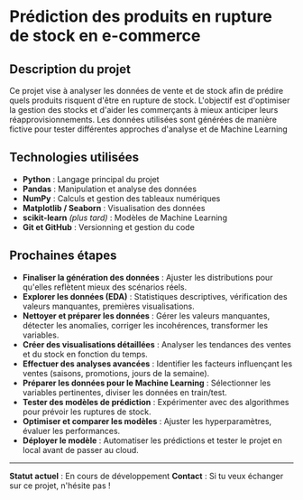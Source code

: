 # Prédiction des produits en rupture de stock en e-commerce

## Description du projet
Ce projet vise à analyser les données de vente et de stock afin de prédire quels produits risquent d'être en rupture de stock. L'objectif est d'optimiser la gestion des stocks et d'aider les commerçants à mieux anticiper leurs réapprovisionnements. Les données utilisées sont générées de manière fictive pour tester différentes approches d'analyse et de Machine Learning

## Technologies utilisées
- **Python** : Langage principal du projet
- **Pandas** : Manipulation et analyse des données
- **NumPy** : Calculs et gestion des tableaux numériques
- **Matplotlib / Seaborn** : Visualisation des données
- **scikit-learn** *(plus tard)* : Modèles de Machine Learning
- **Git et GitHub** : Versionning et gestion du code

## Prochaines étapes
- **Finaliser la génération des données** : Ajuster les distributions pour qu'elles reflètent mieux des scénarios réels.
- **Explorer les données (EDA)** : Statistiques descriptives, vérification des valeurs manquantes, premières visualisations.
- **Nettoyer et préparer les données** : Gérer les valeurs manquantes, détecter les anomalies, corriger les incohérences, transformer les variables.
- **Créer des visualisations détaillées** : Analyser les tendances des ventes et du stock en fonction du temps.
- **Effectuer des analyses avancées** : Identifier les facteurs influençant les ventes (saisons, promotions, jours de la semaine).
- **Préparer les données pour le Machine Learning** : Sélectionner les variables pertinentes, diviser les données en train/test.
- **Tester des modèles de prédiction** : Expérimenter avec des algorithmes pour prévoir les ruptures de stock.
- **Optimiser et comparer les modèles** : Ajuster les hyperparamètres, évaluer les performances.
- **Déployer le modèle** : Automatiser les prédictions et tester le projet en local avant de passer au cloud.
  
---

**Statut actuel** : En cours de développement
**Contact** : Si tu veux échanger sur ce projet, n'hésite pas ! 
